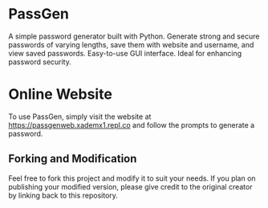 # PassGen

A simple password generator built with Python. Generate strong and secure passwords of varying lengths, save them with website and username, and view saved passwords. Easy-to-use GUI interface. Ideal for enhancing password security.

# Online Website

To use PassGen, simply visit the website at https://passgenweb.xademx1.repl.co and follow the prompts to generate a password.

## Forking and Modification

Feel free to fork this project and modify it to suit your needs. If you plan on publishing your modified version, please give credit to the original creator by linking back to this repository.
